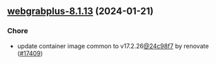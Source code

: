 

## [webgrabplus-8.1.13](https://github.com/truecharts/charts/compare/webgrabplus-8.1.12...webgrabplus-8.1.13) (2024-01-21)

### Chore



- update container image common to v17.2.26[@24c98f7](https://github.com/24c98f7) by renovate ([#17409](https://github.com/truecharts/charts/issues/17409))